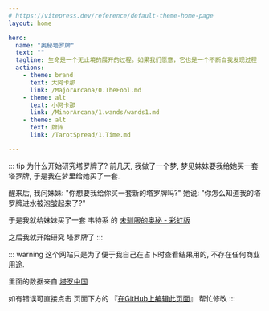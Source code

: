 ```yaml
---
# https://vitepress.dev/reference/default-theme-home-page
layout: home

hero:
  name: "奥秘塔罗牌"
  text: ""
  tagline: 生命是一个无止境的展开的过程。如果我们愿意，它也是一个不断自我发现过程
  actions:
    - theme: brand
      text: 大阿卡那
      link: /MajorArcana/0.TheFool.md
    - theme: alt
      text: 小阿卡那
      link: /MinorArcana/1.wands/wands1.md
    - theme: alt
      text: 牌阵
      link: /TarotSpread/1.Time.md

---
```


::: tip 为什么开始研究塔罗牌了?
前几天, 我做了一个梦, 梦见妹妹要我给她买一套塔罗牌, 于是我在梦里给她买了一套. 

醒来后, 我问妹妹: "你想要我给你买一套新的塔罗牌吗?"
她说: "你怎么知道我的塔罗牌进水被泡皱起来了?"

于是我就给妹妹买了一套 韦特系 的 [未驯服的奥秘 - 彩虹版](https://item.taobao.com/item.htm?_u=r2uef0sdffc6&id=717158276753&spm=a1z09.2.0.0.deca2e8d8cVoQq&skuId=5181109875185)

之后我就开始研究 塔罗牌了
:::

::: warning
这个网站只是为了便于我自己在占卜时查看结果用的, 不存在任何商业用途. 

里面的数据来自 [塔罗中国](https://www.tarotchina.net/)

如有错误可直接点击 页面下方的 『[在GitHub上编辑此页面](#)』 帮忙修改
:::